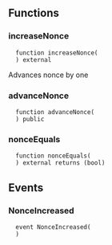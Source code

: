 


## Functions
### increaseNonce
```solidity
  function increaseNonce(
  ) external
```
Advances nonce by one



### advanceNonce
```solidity
  function advanceNonce(
  ) public
```




### nonceEquals
```solidity
  function nonceEquals(
  ) external returns (bool)
```




## Events
### NonceIncreased
```solidity
  event NonceIncreased(
  )
```



